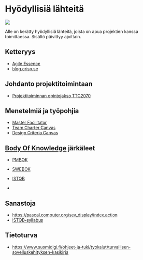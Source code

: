 # Hyödyllisiä lähteitä

![](https://openclipart.org/image/400px/svg_to_png/185078/oldmanreadsabook.png)

Alle on kerätty hyödyllisiä lähteitä, joista on apua projektien kanssa toimittaessa. Sisältö päivittyy ajoittain.

## Ketteryys



* [Agile Essence](https://www.ivarjacobson.com/services/agile-essentials-starter-pack-agile-practices)
* [blog.crisp.se](https://blog.crisp.se/)

## Johdanto projektitoimintaan

* [Projektitoiminnan opintojakso TTC2070](http://ttc2070.pages.labranet.jamk.fi)

## Menetelmiä ja työpohjia

* [Master Facilitator](http://masterfacilitator.com/canvas-collection/)
* [Team Charter Canvas](https://designabetterbusiness.com/2017/08/24/team-charter-canvas/)
* [Design Criteria Canvas](https://skillsofthemodernage.com.au/downloads/playshop/dabb-design-criteria-canvas.pdf)


## [Body Of Knowledge](https://en.wikipedia.org/wiki/Body_of_knowledge) järkäleet


* [PMBOK](https://www.pmi.org/pmbok-guide-standards)
* [SWEBOK](https://www.computer.org/web/swebok/v3)

* [ISTQB](https://www.istqb.org/)
* []()

## Sanastoja

* https://pascal.computer.org/sev_display/index.action
* [ISTQB-syllabus]()





## Tietoturva

* https://www.suomidigi.fi/ohjeet-ja-tuki/tyokalut/turvallisen-sovelluskehityksen-kasikirja

